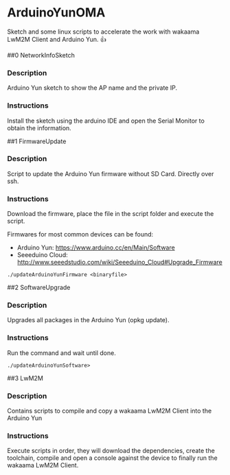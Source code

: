 # ArduinoYunOMA

Sketch and some linux scripts to accelerate the work with wakaama LwM2M Client and Arduino Yun. :+1:

##0 NetworkInfoSketch

### Description
Arduino Yun sketch to show the AP name and the private IP. 

### Instructions
Install the sketch using the arduino IDE and open the Serial Monitor to obtain the information.

##1 FirmwareUpdate

### Description
Script to update the Arduino Yun firmware without SD Card. Directly over ssh. 

### Instructions
Download the firmware, place the file in the script folder and execute the script.

Firmwares for most common devices can be found:

- Arduino Yun: https://www.arduino.cc/en/Main/Software
- Seeeduino Cloud: http://www.seeedstudio.com/wiki/Seeeduino_Cloud#Upgrade_Firmware

```
./updateArduinoYunFirmware <binaryfile>
```

##2 SoftwareUpgrade

### Description
Upgrades all packages in the Arduino Yun (opkg update).

### Instructions
Run the command and wait until done.
```
./updateArduinoYunSoftware>
```

##3 LwM2M

### Description
Contains scripts to compile and copy a wakaama LwM2M Client into the Arduino Yun

### Instructions
Execute scripts in order, they will download the dependencies, create the toolchain, compile and open a console against the device to finally run the wakaama LwM2M Client.
